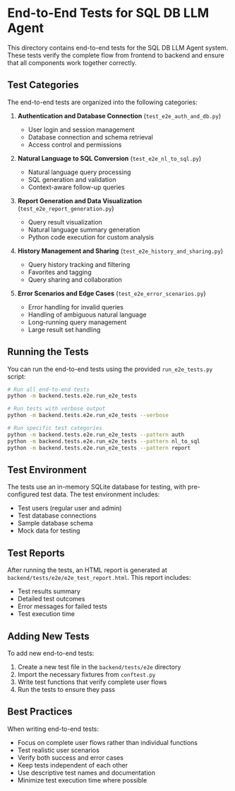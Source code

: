 # End-to-End Tests for SQL DB LLM Agent

This directory contains end-to-end tests for the SQL DB LLM Agent system. These tests verify the complete flow from frontend to backend and ensure that all components work together correctly.

## Test Categories

The end-to-end tests are organized into the following categories:

1. **Authentication and Database Connection** (`test_e2e_auth_and_db.py`)
   - User login and session management
   - Database connection and schema retrieval
   - Access control and permissions

2. **Natural Language to SQL Conversion** (`test_e2e_nl_to_sql.py`)
   - Natural language query processing
   - SQL generation and validation
   - Context-aware follow-up queries

3. **Report Generation and Data Visualization** (`test_e2e_report_generation.py`)
   - Query result visualization
   - Natural language summary generation
   - Python code execution for custom analysis

4. **History Management and Sharing** (`test_e2e_history_and_sharing.py`)
   - Query history tracking and filtering
   - Favorites and tagging
   - Query sharing and collaboration

5. **Error Scenarios and Edge Cases** (`test_e2e_error_scenarios.py`)
   - Error handling for invalid queries
   - Handling of ambiguous natural language
   - Long-running query management
   - Large result set handling

## Running the Tests

You can run the end-to-end tests using the provided `run_e2e_tests.py` script:

```bash
# Run all end-to-end tests
python -m backend.tests.e2e.run_e2e_tests

# Run tests with verbose output
python -m backend.tests.e2e.run_e2e_tests --verbose

# Run specific test categories
python -m backend.tests.e2e.run_e2e_tests --pattern auth
python -m backend.tests.e2e.run_e2e_tests --pattern nl_to_sql
python -m backend.tests.e2e.run_e2e_tests --pattern report
```

## Test Environment

The tests use an in-memory SQLite database for testing, with pre-configured test data. The test environment includes:

- Test users (regular user and admin)
- Test database connections
- Sample database schema
- Mock data for testing

## Test Reports

After running the tests, an HTML report is generated at `backend/tests/e2e/e2e_test_report.html`. This report includes:

- Test results summary
- Detailed test outcomes
- Error messages for failed tests
- Test execution time

## Adding New Tests

To add new end-to-end tests:

1. Create a new test file in the `backend/tests/e2e` directory
2. Import the necessary fixtures from `conftest.py`
3. Write test functions that verify complete user flows
4. Run the tests to ensure they pass

## Best Practices

When writing end-to-end tests:

- Focus on complete user flows rather than individual functions
- Test realistic user scenarios
- Verify both success and error cases
- Keep tests independent of each other
- Use descriptive test names and documentation
- Minimize test execution time where possible
